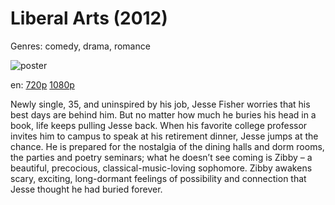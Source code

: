 # Liberal Arts (2012)

Genres: comedy, drama, romance

![poster](http://image.tmdb.org/t/p/w500/c9Q2to1Jpq8a0Zqto6Mqc1ujLYn.jpg)

en:
  [720p](magnet:?xt=urn:btih:72EF8AAC1390155C04F3591C14591DE0CF15C761&tr=udp://glotorrents.pw:6969/announce&tr=udp://tracker.opentrackr.org:1337/announce&tr=udp://torrent.gresille.org:80/announce&tr=udp://tracker.openbittorrent.com:80&tr=udp://tracker.coppersurfer.tk:6969&tr=udp://tracker.leechers-paradise.org:6969&tr=udp://p4p.arenabg.ch:1337&tr=udp://tracker.internetwarriors.net:1337)
  [1080p](magnet:?xt=urn:btih:2FCB66B2BF3B2EEDA644309C614B6561746EA7EE&tr=udp://glotorrents.pw:6969/announce&tr=udp://tracker.opentrackr.org:1337/announce&tr=udp://torrent.gresille.org:80/announce&tr=udp://tracker.openbittorrent.com:80&tr=udp://tracker.coppersurfer.tk:6969&tr=udp://tracker.leechers-paradise.org:6969&tr=udp://p4p.arenabg.ch:1337&tr=udp://tracker.internetwarriors.net:1337)
  


Newly single, 35, and uninspired by his job, Jesse Fisher worries that his best days are behind him. But no matter how much he buries his head in a book, life keeps pulling Jesse back. When his favorite college professor invites him to campus to speak at his retirement dinner, Jesse jumps at the chance. He is prepared for the nostalgia of the dining halls and dorm rooms, the parties and poetry seminars; what he doesn’t see coming is Zibby – a beautiful, precocious, classical-music-loving sophomore. Zibby awakens scary, exciting, long-dormant feelings of possibility and connection that Jesse thought he had buried forever.
